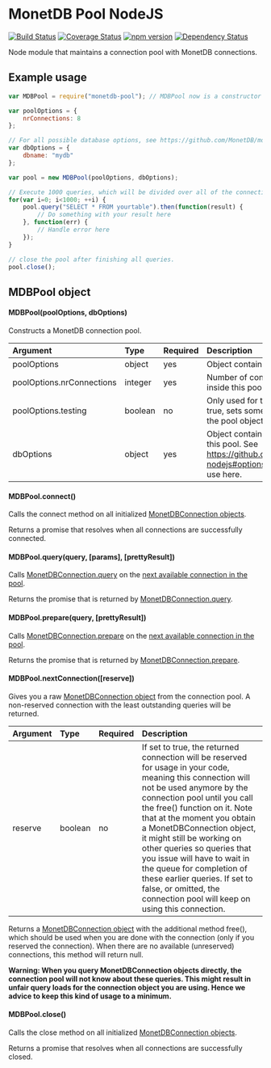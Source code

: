 # MonetDB Pool NodeJS

[![Build Status](https://travis-ci.org/MonetDB/monetdb-pool-nodejs.svg)](https://travis-ci.org/MonetDB/monetdb-pool-nodejs)
[![Coverage Status](https://coveralls.io/repos/MonetDB/monetdb-pool-nodejs/badge.svg?branch=master&service=github)](https://coveralls.io/github/MonetDB/monetdb-pool-nodejs?branch=master)
[![npm version](https://badge.fury.io/js/monetdb-pool.svg)](https://badge.fury.io/js/monetdb-pool)
[![Dependency Status](https://david-dm.org/MonetDB/monetdb-pool-nodejs.svg)](https://david-dm.org/MonetDB/monetdb-pool-nodejs)

Node module that maintains a connection pool with MonetDB connections.

## Example usage
```javascript
var MDBPool = require("monetdb-pool"); // MDBPool now is a constructor

var poolOptions = {
    nrConnections: 8
};

// For all possible database options, see https://github.com/MonetDB/monetdb-nodejs#options
var dbOptions = {
    dbname: "mydb"
};

var pool = new MDBPool(poolOptions, dbOptions);

// Execute 1000 queries, which will be divided over all of the connections in the pool
for(var i=0; i<1000; ++i) {
    pool.query("SELECT * FROM yourtable").then(function(result) {
        // Do something with your result here
    }, function(err) {
        // Handle error here
    });
}

// close the pool after finishing all queries.
pool.close();
```





## MDBPool object

#### MDBPool(poolOptions, dbOptions)
Constructs a MonetDB connection pool.

| Argument                  | Type          | Required       | Description     |
| :------------------------ | :------------ | :------------- | :-------------- |
| poolOptions               | object        | yes            | Object containing options for this pool.
| poolOptions.nrConnections | integer       | yes            | Number of connections to maintain inside this pool.
| poolOptions.testing       | boolean       | no             | Only used for testing purposes. If set to true, sets some additional methods on the pool object. Defaults to false.
| dbOptions                 | object        | yes            | Object containing database options for this pool. See https://github.com/MonetDB/monetdb-nodejs#options for the options you can use here.


#### MDBPool.connect()
Calls the connect method on all initialized [MonetDBConnection objects](https://github.com/MonetDB/monetdb-nodejs#mdbconnection).

Returns a promise that resolves when all connections are successfully connected.

#### MDBPool.query(query, \[params\], \[prettyResult\])
Calls [MonetDBConnection.query](https://github.com/MonetDB/monetdb-nodejs#mdbconnection_query) on the 
[next available connection in the pool](#nextConnection).

Returns the promise that is returned by [MonetDBConnection.query](https://github.com/MonetDB/monetdb-nodejs#mdbconnection_query).

#### MDBPool.prepare(query, \[prettyResult\])
Calls [MonetDBConnection.prepare](https://github.com/MonetDB/monetdb-nodejs#mdbconnection_prepare) on the 
[next available connection in the pool](#nextConnection).

Returns the promise that is returned by [MonetDBConnection.prepare](https://github.com/MonetDB/monetdb-nodejs#mdbconnection_prepare).

<a name="nextConnection"></a>
#### MDBPool.nextConnection(\[reserve\])
Gives you a raw [MonetDBConnection object](https://github.com/MonetDB/monetdb-nodejs#mdbconnection) from the connection pool.
A non-reserved connection with the least outstanding queries will be returned.

| Argument                  | Type          | Required       | Description     |
| :------------------------ | :------------ | :------------- | :-------------- |
| reserve                   | boolean       | no             | If set to true, the returned connection will be reserved for usage in your code, meaning this connection will not be used anymore by the connection pool until you call the free() function on it. Note that at the moment you obtain a MonetDBConnection object, it might still be working on other queries so queries that you issue will have to wait in the queue for completion of these earlier queries. If set to false, or omitted, the connection pool will keep on using this connection.

Returns a [MonetDBConnection object](https://github.com/MonetDB/monetdb-nodejs#mdbconnection) with the additional method free(), which should be used when you are done with the connection (only if you reserved the connection).
When there are no available (unreserved) connections, this method will return null.

**Warning: When you query MonetDBConnection objects directly, the connection pool will not know about these queries.
This might result in unfair query loads for the connection object you are using.
Hence we advice to keep this kind of usage to a minimum.**

#### MDBPool.close()
Calls the close method on all initialized [MonetDBConnection objects](https://github.com/MonetDB/monetdb-nodejs#mdbconnection).

Returns a promise that resolves when all connections are successfully closed.
